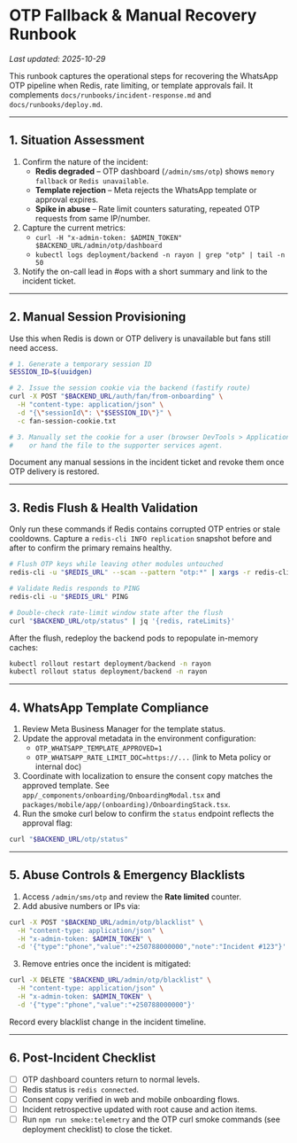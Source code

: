 # OTP Fallback & Manual Recovery Runbook

_Last updated: 2025-10-29_

This runbook captures the operational steps for recovering the WhatsApp OTP pipeline when Redis,
rate limiting, or template approvals fail. It complements `docs/runbooks/incident-response.md` and
`docs/runbooks/deploy.md`.

---

## 1. Situation Assessment

1. Confirm the nature of the incident:
   - **Redis degraded** – OTP dashboard (`/admin/sms/otp`) shows `memory fallback` or `Redis unavailable`.
   - **Template rejection** – Meta rejects the WhatsApp template or approval expires.
   - **Spike in abuse** – Rate limit counters saturating, repeated OTP requests from same IP/number.
2. Capture the current metrics:
   - `curl -H "x-admin-token: $ADMIN_TOKEN" $BACKEND_URL/admin/otp/dashboard`
   - `kubectl logs deployment/backend -n rayon | grep "otp" | tail -n 50`
3. Notify the on-call lead in #ops with a short summary and link to the incident ticket.

---

## 2. Manual Session Provisioning

Use this when Redis is down or OTP delivery is unavailable but fans still need access.

```bash
# 1. Generate a temporary session ID
SESSION_ID=$(uuidgen)

# 2. Issue the session cookie via the backend (fastify route)
curl -X POST "$BACKEND_URL/auth/fan/from-onboarding" \
  -H "content-type: application/json" \
  -d "{\"sessionId\": \"$SESSION_ID\"}" \
  -c fan-session-cookie.txt

# 3. Manually set the cookie for a user (browser DevTools > Application > Cookies)
#    or hand the file to the supporter services agent.
```

Document any manual sessions in the incident ticket and revoke them once OTP delivery is restored.

---

## 3. Redis Flush & Health Validation

Only run these commands if Redis contains corrupted OTP entries or stale cooldowns. Capture a `redis-cli INFO replication` snapshot before and after to confirm the primary remains healthy.

```bash
# Flush OTP keys while leaving other modules untouched
redis-cli -u "$REDIS_URL" --scan --pattern "otp:*" | xargs -r redis-cli -u "$REDIS_URL" del

# Validate Redis responds to PING
redis-cli -u "$REDIS_URL" PING

# Double-check rate-limit window state after the flush
curl "$BACKEND_URL/otp/status" | jq '{redis, rateLimits}'
```

After the flush, redeploy the backend pods to repopulate in-memory caches:

```bash
kubectl rollout restart deployment/backend -n rayon
kubectl rollout status deployment/backend -n rayon
```

---

## 4. WhatsApp Template Compliance

1. Review Meta Business Manager for the template status.
2. Update the approval metadata in the environment configuration:
   - `OTP_WHATSAPP_TEMPLATE_APPROVED=1`
   - `OTP_WHATSAPP_RATE_LIMIT_DOC=https://...` (link to Meta policy or internal doc)
3. Coordinate with localization to ensure the consent copy matches the approved template. See
   `app/_components/onboarding/OnboardingModal.tsx` and `packages/mobile/app/(onboarding)/OnboardingStack.tsx`.
4. Run the smoke curl below to confirm the `status` endpoint reflects the approval flag:

```bash
curl "$BACKEND_URL/otp/status"
```

---

## 5. Abuse Controls & Emergency Blacklists

1. Access `/admin/sms/otp` and review the **Rate limited** counter.
2. Add abusive numbers or IPs via:

```bash
curl -X POST "$BACKEND_URL/admin/otp/blacklist" \
  -H "content-type: application/json" \
  -H "x-admin-token: $ADMIN_TOKEN" \
  -d '{"type":"phone","value":"+250788000000","note":"Incident #123"}'
```

3. Remove entries once the incident is mitigated:

```bash
curl -X DELETE "$BACKEND_URL/admin/otp/blacklist" \
  -H "content-type: application/json" \
  -H "x-admin-token: $ADMIN_TOKEN" \
  -d '{"type":"phone","value":"+250788000000"}'
```

Record every blacklist change in the incident timeline.

---

## 6. Post-Incident Checklist

- [ ] OTP dashboard counters return to normal levels.
- [ ] Redis status is `redis connected`.
- [ ] Consent copy verified in web and mobile onboarding flows.
- [ ] Incident retrospective updated with root cause and action items.
- [ ] Run `npm run smoke:telemetry` and the OTP curl smoke commands (see deployment checklist) to close the ticket.
